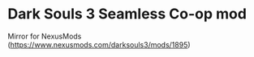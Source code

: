 # Dark Souls 3 Seamless Co-op mod

Mirror for NexusMods (https://www.nexusmods.com/darksouls3/mods/1895)
